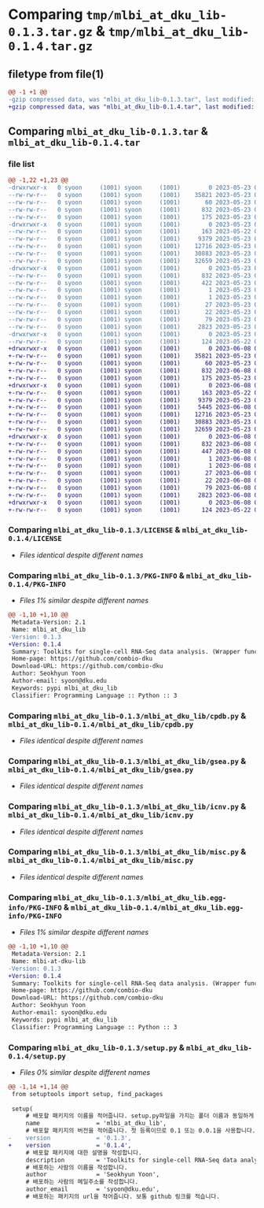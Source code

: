 # Comparing `tmp/mlbi_at_dku_lib-0.1.3.tar.gz` & `tmp/mlbi_at_dku_lib-0.1.4.tar.gz`

## filetype from file(1)

```diff
@@ -1 +1 @@
-gzip compressed data, was "mlbi_at_dku_lib-0.1.3.tar", last modified: Tue May 23 08:25:54 2023, max compression
+gzip compressed data, was "mlbi_at_dku_lib-0.1.4.tar", last modified: Thu Jun  8 06:54:08 2023, max compression
```

## Comparing `mlbi_at_dku_lib-0.1.3.tar` & `mlbi_at_dku_lib-0.1.4.tar`

### file list

```diff
@@ -1,22 +1,23 @@
-drwxrwxr-x   0 syoon     (1001) syoon     (1001)        0 2023-05-23 08:25:54.567681 mlbi_at_dku_lib-0.1.3/
--rw-rw-r--   0 syoon     (1001) syoon     (1001)    35821 2023-05-23 01:43:50.000000 mlbi_at_dku_lib-0.1.3/LICENSE
--rw-rw-r--   0 syoon     (1001) syoon     (1001)       60 2023-05-23 01:43:50.000000 mlbi_at_dku_lib-0.1.3/MANIFEST.in
--rw-rw-r--   0 syoon     (1001) syoon     (1001)      832 2023-05-23 08:25:54.567681 mlbi_at_dku_lib-0.1.3/PKG-INFO
--rw-rw-r--   0 syoon     (1001) syoon     (1001)      175 2023-05-23 01:43:50.000000 mlbi_at_dku_lib-0.1.3/README.md
-drwxrwxr-x   0 syoon     (1001) syoon     (1001)        0 2023-05-23 08:25:54.567681 mlbi_at_dku_lib-0.1.3/mlbi_at_dku_lib/
--rw-rw-r--   0 syoon     (1001) syoon     (1001)      163 2023-05-22 09:19:00.000000 mlbi_at_dku_lib-0.1.3/mlbi_at_dku_lib/__init__.py
--rw-rw-r--   0 syoon     (1001) syoon     (1001)     9379 2023-05-23 01:44:36.000000 mlbi_at_dku_lib-0.1.3/mlbi_at_dku_lib/cpdb.py
--rw-rw-r--   0 syoon     (1001) syoon     (1001)    12716 2023-05-23 01:44:36.000000 mlbi_at_dku_lib-0.1.3/mlbi_at_dku_lib/gsea.py
--rw-rw-r--   0 syoon     (1001) syoon     (1001)    30883 2023-05-23 01:44:36.000000 mlbi_at_dku_lib-0.1.3/mlbi_at_dku_lib/icnv.py
--rw-rw-r--   0 syoon     (1001) syoon     (1001)    32659 2023-05-23 08:25:18.000000 mlbi_at_dku_lib-0.1.3/mlbi_at_dku_lib/misc.py
-drwxrwxr-x   0 syoon     (1001) syoon     (1001)        0 2023-05-23 08:25:54.567681 mlbi_at_dku_lib-0.1.3/mlbi_at_dku_lib.egg-info/
--rw-rw-r--   0 syoon     (1001) syoon     (1001)      832 2023-05-23 08:25:54.000000 mlbi_at_dku_lib-0.1.3/mlbi_at_dku_lib.egg-info/PKG-INFO
--rw-rw-r--   0 syoon     (1001) syoon     (1001)      422 2023-05-23 08:25:54.000000 mlbi_at_dku_lib-0.1.3/mlbi_at_dku_lib.egg-info/SOURCES.txt
--rw-rw-r--   0 syoon     (1001) syoon     (1001)        1 2023-05-23 08:25:54.000000 mlbi_at_dku_lib-0.1.3/mlbi_at_dku_lib.egg-info/dependency_links.txt
--rw-rw-r--   0 syoon     (1001) syoon     (1001)        1 2023-05-23 01:46:40.000000 mlbi_at_dku_lib-0.1.3/mlbi_at_dku_lib.egg-info/not-zip-safe
--rw-rw-r--   0 syoon     (1001) syoon     (1001)       27 2023-05-23 08:25:54.000000 mlbi_at_dku_lib-0.1.3/mlbi_at_dku_lib.egg-info/requires.txt
--rw-rw-r--   0 syoon     (1001) syoon     (1001)       22 2023-05-23 08:25:54.000000 mlbi_at_dku_lib-0.1.3/mlbi_at_dku_lib.egg-info/top_level.txt
--rw-rw-r--   0 syoon     (1001) syoon     (1001)       79 2023-05-23 08:25:54.567681 mlbi_at_dku_lib-0.1.3/setup.cfg
--rw-rw-r--   0 syoon     (1001) syoon     (1001)     2823 2023-05-23 08:25:08.000000 mlbi_at_dku_lib-0.1.3/setup.py
-drwxrwxr-x   0 syoon     (1001) syoon     (1001)        0 2023-05-23 08:25:54.567681 mlbi_at_dku_lib-0.1.3/tests/
--rw-rw-r--   0 syoon     (1001) syoon     (1001)      124 2023-05-22 09:19:00.000000 mlbi_at_dku_lib-0.1.3/tests/__init__.py
+drwxrwxr-x   0 syoon     (1001) syoon     (1001)        0 2023-06-08 06:54:08.909526 mlbi_at_dku_lib-0.1.4/
+-rw-rw-r--   0 syoon     (1001) syoon     (1001)    35821 2023-05-23 01:43:50.000000 mlbi_at_dku_lib-0.1.4/LICENSE
+-rw-rw-r--   0 syoon     (1001) syoon     (1001)       60 2023-05-23 01:43:50.000000 mlbi_at_dku_lib-0.1.4/MANIFEST.in
+-rw-rw-r--   0 syoon     (1001) syoon     (1001)      832 2023-06-08 06:54:08.909526 mlbi_at_dku_lib-0.1.4/PKG-INFO
+-rw-rw-r--   0 syoon     (1001) syoon     (1001)      175 2023-05-23 01:43:50.000000 mlbi_at_dku_lib-0.1.4/README.md
+drwxrwxr-x   0 syoon     (1001) syoon     (1001)        0 2023-06-08 06:54:08.909526 mlbi_at_dku_lib-0.1.4/mlbi_at_dku_lib/
+-rw-rw-r--   0 syoon     (1001) syoon     (1001)      163 2023-05-22 09:19:00.000000 mlbi_at_dku_lib-0.1.4/mlbi_at_dku_lib/__init__.py
+-rw-rw-r--   0 syoon     (1001) syoon     (1001)     9379 2023-05-23 01:44:36.000000 mlbi_at_dku_lib-0.1.4/mlbi_at_dku_lib/cpdb.py
+-rw-rw-r--   0 syoon     (1001) syoon     (1001)     5445 2023-06-08 06:50:28.000000 mlbi_at_dku_lib-0.1.4/mlbi_at_dku_lib/deiso.py
+-rw-rw-r--   0 syoon     (1001) syoon     (1001)    12716 2023-05-23 01:44:36.000000 mlbi_at_dku_lib-0.1.4/mlbi_at_dku_lib/gsea.py
+-rw-rw-r--   0 syoon     (1001) syoon     (1001)    30883 2023-05-23 01:44:36.000000 mlbi_at_dku_lib-0.1.4/mlbi_at_dku_lib/icnv.py
+-rw-rw-r--   0 syoon     (1001) syoon     (1001)    32659 2023-05-23 08:25:18.000000 mlbi_at_dku_lib-0.1.4/mlbi_at_dku_lib/misc.py
+drwxrwxr-x   0 syoon     (1001) syoon     (1001)        0 2023-06-08 06:54:08.909526 mlbi_at_dku_lib-0.1.4/mlbi_at_dku_lib.egg-info/
+-rw-rw-r--   0 syoon     (1001) syoon     (1001)      832 2023-06-08 06:54:08.000000 mlbi_at_dku_lib-0.1.4/mlbi_at_dku_lib.egg-info/PKG-INFO
+-rw-rw-r--   0 syoon     (1001) syoon     (1001)      447 2023-06-08 06:54:08.000000 mlbi_at_dku_lib-0.1.4/mlbi_at_dku_lib.egg-info/SOURCES.txt
+-rw-rw-r--   0 syoon     (1001) syoon     (1001)        1 2023-06-08 06:54:08.000000 mlbi_at_dku_lib-0.1.4/mlbi_at_dku_lib.egg-info/dependency_links.txt
+-rw-rw-r--   0 syoon     (1001) syoon     (1001)        1 2023-06-08 06:54:08.000000 mlbi_at_dku_lib-0.1.4/mlbi_at_dku_lib.egg-info/not-zip-safe
+-rw-rw-r--   0 syoon     (1001) syoon     (1001)       27 2023-06-08 06:54:08.000000 mlbi_at_dku_lib-0.1.4/mlbi_at_dku_lib.egg-info/requires.txt
+-rw-rw-r--   0 syoon     (1001) syoon     (1001)       22 2023-06-08 06:54:08.000000 mlbi_at_dku_lib-0.1.4/mlbi_at_dku_lib.egg-info/top_level.txt
+-rw-rw-r--   0 syoon     (1001) syoon     (1001)       79 2023-06-08 06:54:08.909526 mlbi_at_dku_lib-0.1.4/setup.cfg
+-rw-rw-r--   0 syoon     (1001) syoon     (1001)     2823 2023-06-08 06:51:51.000000 mlbi_at_dku_lib-0.1.4/setup.py
+drwxrwxr-x   0 syoon     (1001) syoon     (1001)        0 2023-06-08 06:54:08.909526 mlbi_at_dku_lib-0.1.4/tests/
+-rw-rw-r--   0 syoon     (1001) syoon     (1001)      124 2023-05-22 09:19:00.000000 mlbi_at_dku_lib-0.1.4/tests/__init__.py
```

### Comparing `mlbi_at_dku_lib-0.1.3/LICENSE` & `mlbi_at_dku_lib-0.1.4/LICENSE`

 * *Files identical despite different names*

### Comparing `mlbi_at_dku_lib-0.1.3/PKG-INFO` & `mlbi_at_dku_lib-0.1.4/PKG-INFO`

 * *Files 1% similar despite different names*

```diff
@@ -1,10 +1,10 @@
 Metadata-Version: 2.1
 Name: mlbi_at_dku_lib
-Version: 0.1.3
+Version: 0.1.4
 Summary: Toolkits for single-cell RNA-Seq data analysis. (Wrapper functions for CellPhoneDB, GSEApy and InferCNVpy)
 Home-page: https://github.com/combio-dku
 Download-URL: https://github.com/combio-dku
 Author: Seokhyun Yoon
 Author-email: syoon@dku.edu
 Keywords: pypi mlbi_at_dku_lib
 Classifier: Programming Language :: Python :: 3
```

### Comparing `mlbi_at_dku_lib-0.1.3/mlbi_at_dku_lib/cpdb.py` & `mlbi_at_dku_lib-0.1.4/mlbi_at_dku_lib/cpdb.py`

 * *Files identical despite different names*

### Comparing `mlbi_at_dku_lib-0.1.3/mlbi_at_dku_lib/gsea.py` & `mlbi_at_dku_lib-0.1.4/mlbi_at_dku_lib/gsea.py`

 * *Files identical despite different names*

### Comparing `mlbi_at_dku_lib-0.1.3/mlbi_at_dku_lib/icnv.py` & `mlbi_at_dku_lib-0.1.4/mlbi_at_dku_lib/icnv.py`

 * *Files identical despite different names*

### Comparing `mlbi_at_dku_lib-0.1.3/mlbi_at_dku_lib/misc.py` & `mlbi_at_dku_lib-0.1.4/mlbi_at_dku_lib/misc.py`

 * *Files identical despite different names*

### Comparing `mlbi_at_dku_lib-0.1.3/mlbi_at_dku_lib.egg-info/PKG-INFO` & `mlbi_at_dku_lib-0.1.4/mlbi_at_dku_lib.egg-info/PKG-INFO`

 * *Files 1% similar despite different names*

```diff
@@ -1,10 +1,10 @@
 Metadata-Version: 2.1
 Name: mlbi-at-dku-lib
-Version: 0.1.3
+Version: 0.1.4
 Summary: Toolkits for single-cell RNA-Seq data analysis. (Wrapper functions for CellPhoneDB, GSEApy and InferCNVpy)
 Home-page: https://github.com/combio-dku
 Download-URL: https://github.com/combio-dku
 Author: Seokhyun Yoon
 Author-email: syoon@dku.edu
 Keywords: pypi mlbi_at_dku_lib
 Classifier: Programming Language :: Python :: 3
```

### Comparing `mlbi_at_dku_lib-0.1.3/setup.py` & `mlbi_at_dku_lib-0.1.4/setup.py`

 * *Files 0% similar despite different names*

```diff
@@ -1,14 +1,14 @@
 from setuptools import setup, find_packages
 
 setup(
     # 배포할 패키지의 이름을 적어줍니다. setup.py파일을 가지는 폴더 이름과 동일하게 합니다.
     name                = 'mlbi_at_dku_lib',
     # 배포할 패키지의 버전을 적어줍니다. 첫 등록이므로 0.1 또는 0.0.1을 사용합니다.
-    version             = '0.1.3',
+    version             = '0.1.4',
     # 배포할 패키지에 대한 설명을 작성합니다.
     description         = 'Toolkits for single-cell RNA-Seq data analysis. (Wrapper functions for CellPhoneDB, GSEApy and InferCNVpy)',
     # 배포하는 사람의 이름을 작성합니다.
     author              = 'Seokhyun Yoon',
     # 배포하는 사람의 메일주소를 작성합니다.
     author_email        = 'syoon@dku.edu',
     # 배포하는 패키지의 url을 적어줍니다. 보통 github 링크를 적습니다.
```

